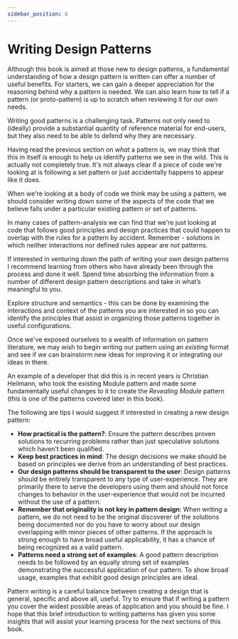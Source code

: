 ```yaml
---
sidebar_position: 6
---
```


# Writing Design Patterns

Although this book is aimed at those new to design patterns, a fundamental understanding of how a design pattern is written can offer a number of useful benefits. For starters, we can gain a deeper appreciation for the reasoning behind why a pattern is needed. We can also learn how to tell if a pattern (or proto-pattern) is up to scratch when reviewing it for our own needs.

Writing good patterns is a challenging task. Patterns not only need to (ideally) provide a substantial quantity of reference material for end-users, but they also need to be able to defend why they are necessary.

Having read the previous section on _what_ a pattern is, we may think that this in itself is enough to help us identify patterns we see in the wild. This is actually not completely true. It's not always clear if a piece of code we're looking at is following a set pattern or just accidentally happens to appear like it does.

When we're looking at a body of code we think may be using a pattern, we should consider writing down some of the aspects of the code that we believe falls under a particular existing pattern or set of patterns.

In many cases of pattern-analysis we can find that we're just looking at code that follows good principles and design practices that could happen to overlap with the rules for a pattern by accident. Remember - solutions in which neither interactions nor defined rules appear are _not_ patterns.

If interested in venturing down the path of writing your own design patterns I recommend learning from others who have already been through the process and done it well. Spend time absorbing the information from a number of different design pattern descriptions and take in what’s meaningful to you.

Explore structure and semantics - this can be done by examining the interactions and context of the patterns you are interested in so you can identify the principles that assist in organizing those patterns together in useful configurations.

Once we've exposed ourselves to a wealth of information on pattern literature, we may wish to begin writing our pattern using an _existing_ format and see if we can brainstorm new ideas for improving it or integrating our ideas in there.

An example of a developer that did this is in recent years is Christian Heilmann, who took the existing Module pattern and made some fundamentally useful changes to it to create the _Revealing Module_ pattern (this is one of the patterns covered later in this book).

The following are tips I would suggest if interested in creating a new design pattern:

- **How practical is the pattern?**: Ensure the pattern describes proven solutions to recurring problems rather than just speculative solutions which haven’t been qualified.
- **Keep best practices in mind**: The design decisions we make should be based on principles we derive from an understanding of best practices.
- **Our design patterns should be transparent to the user**: Design patterns should be entirely transparent to any type of user-experience. They are primarily there to serve the developers using them and should not force changes to behavior in the user-experience that would not be incurred without the use of a pattern.
- **Remember that originality is not key in pattern design**: When writing a pattern, we do not need to be the original discoverer of the solutions being documented nor do you have to worry about our design overlapping with minor pieces of other patterns. If the approach is strong enough to have broad useful applicability, it has a chance of being recognized as a valid pattern.
- **Patterns need a strong set of examples**: A good pattern description needs to be followed by an equally strong set of examples demonstrating the successful application of our pattern. To show broad usage, examples that exhibit good design principles are ideal.

Pattern writing is a careful balance between creating a design that is general, specific and above all, useful. Try to ensure that if writing a pattern you cover the widest possible areas of application and you should be fine. I hope that this brief introduction to writing patterns has given you some insights that will assist your learning process for the next sections of this book.
